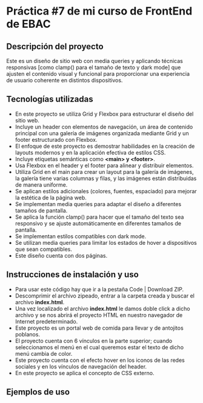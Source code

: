 <h1>Práctica #7 de mi curso de FrontEnd de EBAC</h1>
<h2>Descripción del proyecto</h2>
Este es un diseño de sitio web con media queries y aplicando técnicas responsivas [como clamp() para el tamaño de texto y dark mode] que ajusten el contenido visual y funcional para proporcionar una experiencia de usuario coherente en distintos dispositivos.
<h2>Tecnologías utilizadas</h2>
<ul>
  <li>En este proyecto se utiliza Grid y Flexbox para estructurar el diseño del sitio web.</li>
  <li>Incluye un header con elementos de navegación, un área de contenido principal con una galería de imágenes organizada mediante Grid y un footer estructurado con Flexbox.</li> 
  <li>El enfoque de este proyecto es demostrar habilidades en la creación de layouts modernos y en la aplicación efectiva de estilos CSS.</li>
  <li>Incluye etiquetas semánticas como <b>&lt;main&gt; y &lt;footer&gt;</b>.</li>
  <li>Usa Flexbox en el header y el footer para alinear y distribuir elementos.</li>
  <li>Utiliza Grid en el main para crear un layout para la galería de imágenes, la galería tiene varias columnas y filas, y las imágenes están distribuidas de manera uniforme.</li>
  <li>Se aplican estilos adicionales (colores, fuentes, espaciado) para mejorar la estética de la página web.</li>
  <li>Se implementan media queries para adaptar el diseño a diferentes tamaños de pantalla.</li>
  <li>Se aplica la función clamp() para hacer que el tamaño del texto sea responsivo y se ajuste automáticamente en diferentes tamaños de pantalla.</li>
  <li>Se implementan estilos compatibles con dark mode.</li>
  <li>Se utilizan media queries para limitar los estados de hover a dispositivos que sean compatibles.</li>
  <li>Este diseño cuenta con dos páginas.</li>
</ul>
<h2>Instrucciones de instalación y uso</h2>
<ul>
  <li>Para usar este código hay que ir a la pestaña Code | Download ZIP.</li>
  <li>Descomprimir el archivo zipeado, entrar a la carpeta creada y buscar el archivo <b>index.html</b>.</li>
  <li>Una vez localizado el archivo <b>index.html</b> le damos doble click a dicho archivo y se nos abrirá el proyecto HTML en nuestro navegador de Internet predeterminado.</li>
  <li>Este proyecto es un portal web de comida para llevar y de antojitos poblanos.</b></li>
  <li>El proyecto cuenta con 6 vínculos en la parte superior; cuando seleccionamos el menú en el cual queremos estar el texto de dicho menú cambia de color.</li>
  <li>Este proyecto cuenta con el efecto hover en los iconos de las redes sociales y en los vínculos de navegación del header.</li>
  <li>En este proyecto se aplica el concepto de CSS externo.</li>
</ul>
<h2>Ejemplos de uso</h2>










